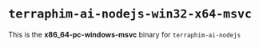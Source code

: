 # `terraphim-ai-nodejs-win32-x64-msvc`

This is the **x86_64-pc-windows-msvc** binary for `terraphim-ai-nodejs`
